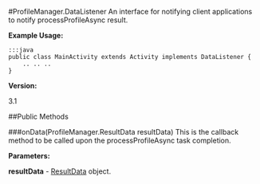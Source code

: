 #ProfileManager.DataListener
An interface for notifying client applications to notify processProfileAsync result.

**Example Usage:**

	:::java
	public class MainActivity extends Activity implements DataListener {
		.. .. ..
	}

**Version:**

3.1

##Public Methods

###onData(ProfileManager.ResultData resultData)
This is the callback method to be called upon the processProfileAsync task completion.

**Parameters:**

**resultData** - [ResultData](ProfileManager.ResultData) object.